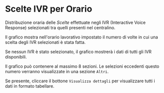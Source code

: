 # Scelte IVR per Orario

Distribuzione oraria delle *Scelte* effettuate negli IVR (Interactive Voice Response) selezionati
 tra quelli presenti nel centralino.

Il grafico mostra nell'orario lavorativo impostato il numero di volte in cui una scelta degli 
IVR selezionati è stata fatta.

Se nessun IVR è stato selezionato, il grafico mostrerà i dati di tutti gli IVR disponibili.

Il grafico può contenere al massimo 8 sezioni. Le selezioni eccedenti questo numero
verranno visualizzate in una sezione `Altri`.

Se presente, cliccare il bottone `Visualizza dettagli` per visualizzare tutti i dati
in formato tabellare. 
